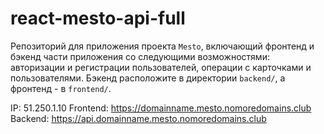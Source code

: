 # react-mesto-api-full
Репозиторий для приложения проекта `Mesto`, включающий фронтенд и бэкенд части приложения со следующими возможностями: авторизации и регистрации пользователей, операции с карточками и пользователями. Бэкенд расположите в директории `backend/`, а фронтенд - в `frontend/`. 
  
IP:  51.250.1.10
Frontend:  https://domainname.mesto.nomoredomains.club
Backend:  https://api.domainname.mesto.nomoredomains.club
